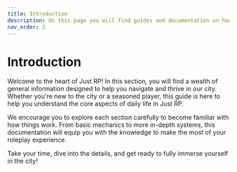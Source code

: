 ```yaml
---
title: Introduction
description: On this page you will find guides and documentation on how to do things in the city. 
nav_order: 2
---
```


# Introduction

Welcome to the heart of Just RP! In this section, you will find a wealth of general information designed to help you navigate and thrive in our city. Whether you're new to the city or a seasoned player, this guide is here to help you understand the core aspects of daily life in Just RP.

We encourage you to explore each section carefully to become familiar with how things work. From basic mechanics to more in-depth systems, this documentation will equip you with the knowledge to make the most of your roleplay experience.

Take your time, dive into the details, and get ready to fully immerse yourself in the city!

